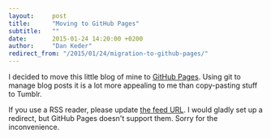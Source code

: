 ```yaml
---
layout:     post
title:      "Moving to GitHub Pages"
subtitle:   ""
date:       2015-01-24 14:20:00 +0200
author:     "Dan Keder"
redirect_from: "/2015/01/24/migration-to-github-pages/"
---
```


I decided to move this little blog of mine to [GitHub
Pages](https://help.github.com/articles/what-are-github-pages/). Using git to
manage blog posts it is a lot more appealing to me than copy-pasting stuff to
Tumblr.

If you use a RSS reader, please update [the feed URL](https://dankeder.com/feed.xml).
I would gladly set up a redirect, but GitHub Pages doesn't support them. Sorry
for the inconvenience.
